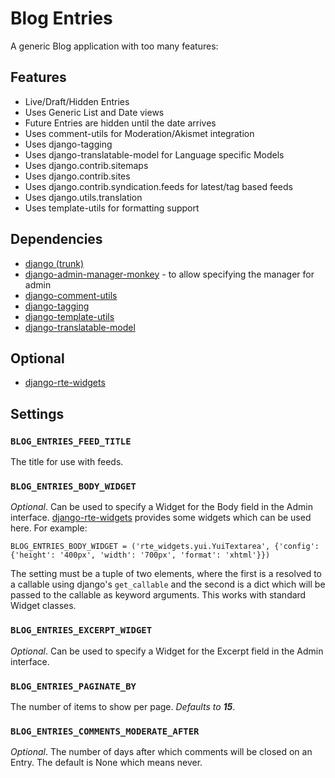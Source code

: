 Blog Entries
============

A generic Blog application with too many features:


Features
--------

  - Live/Draft/Hidden Entries
  - Uses Generic List and Date views
  - Future Entries are hidden until the date arrives
  - Uses comment-utils for Moderation/Akismet integration
  - Uses django-tagging
  - Uses django-translatable-model for Language specific Models
  - Uses django.contrib.sitemaps
  - Uses django.contrib.sites
  - Uses django.contrib.syndication.feeds for latest/tag based feeds
  - Uses django.utils.translation
  - Uses template-utils for formatting support


Dependencies
------------

  - [django (trunk)][1]
  - [django-admin-manager-monkey][2] - to allow specifying the manager for
    admin
  - [django-comment-utils][3]
  - [django-tagging][4]
  - [django-template-utils][5]
  - [django-translatable-model][6]

Optional
--------

  - [django-rte-widgets][7]


Settings
--------

### `BLOG_ENTRIES_FEED_TITLE`

The title for use with feeds.

### `BLOG_ENTRIES_BODY_WIDGET`

*Optional*. Can be used to specify a Widget for the Body field in the Admin
interface. [django-rte-widgets][7] provides some widgets which can be used
here. For example:

    BLOG_ENTRIES_BODY_WIDGET = ('rte_widgets.yui.YuiTextarea', {'config': {'height': '400px', 'width': '700px', 'format': 'xhtml'}})

The setting must be a tuple of two elements, where the first is a resolved to a
callable using django's `get_callable` and the second is a dict which will be
passed to the callable as keyword arguments. This works with standard Widget
classes.

### `BLOG_ENTRIES_EXCERPT_WIDGET`

*Optional*. Can be used to specify a Widget for the Excerpt field in the Admin
interface.

### `BLOG_ENTRIES_PAGINATE_BY`

The number of items to show per page. *Defaults to **15***.

### `BLOG_ENTRIES_COMMENTS_MODERATE_AFTER`

*Optional*. The number of days after which comments will be closed on an Entry.
The default is None which means never.



  [1]: http://github.com/django/django/tree
  [2]: http://github.com/nshah/django-admin-manager-monkey/tree
  [3]: http://github.com/nshah/django-comment-utils/tree
  [4]: http://github.com/nshah/django-tagging/tree
  [5]: http://github.com/nshah/django-template-utils/tree
  [6]: http://github.com/nshah/django-translatable-model/tree
  [7]: http://github.com/nshah/django-rte-widgets/tree
